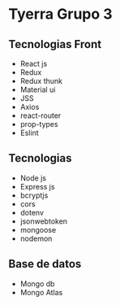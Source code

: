 # Tyerra Grupo 3

## Tecnologias Front

- React js
- Redux
- Redux thunk
- Material ui
- JSS
- Axios
- react-router
- prop-types
- Eslint

## Tecnologias

- Node js
- Express js
- bcryptjs
- cors
- dotenv
- jsonwebtoken
- mongoose
- nodemon

## Base de datos

- Mongo db
- Mongo Atlas